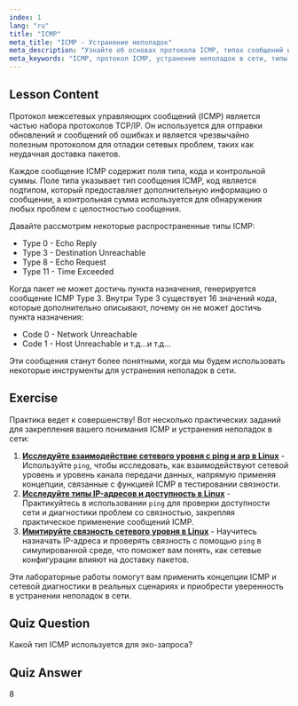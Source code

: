 ```yaml
---
index: 1
lang: "ru"
title: "ICMP"
meta_title: "ICMP - Устранение неполадок"
meta_description: "Узнайте об основах протокола ICMP, типах сообщений и кодах для устранения неполадок в сети. Поймите, как ICMP работает для отладки сетевых проблем."
meta_keywords: "ICMP, протокол ICMP, устранение неполадок в сети, типы ICMP, сети Linux, для начинающих, учебник, руководство"
---
```


## Lesson Content

Протокол межсетевых управляющих сообщений (ICMP) является частью набора протоколов TCP/IP. Он используется для отправки обновлений и сообщений об ошибках и является чрезвычайно полезным протоколом для отладки сетевых проблем, таких как неудачная доставка пакетов.

Каждое сообщение ICMP содержит поля типа, кода и контрольной суммы. Поле типа указывает тип сообщения ICMP, код является подтипом, который предоставляет дополнительную информацию о сообщении, а контрольная сумма используется для обнаружения любых проблем с целостностью сообщения.

Давайте рассмотрим некоторые распространенные типы ICMP:

- Type 0 - Echo Reply
- Type 3 - Destination Unreachable
- Type 8 - Echo Request
- Type 11 - Time Exceeded

Когда пакет не может достичь пункта назначения, генерируется сообщение ICMP Type 3. Внутри Type 3 существует 16 значений кода, которые дополнительно описывают, почему он не может достичь пункта назначения:

- Code 0 - Network Unreachable
- Code 1 - Host Unreachable
  и т.д...и т.д...

Эти сообщения станут более понятными, когда мы будем использовать некоторые инструменты для устранения неполадок в сети.

## Exercise

Практика ведет к совершенству! Вот несколько практических заданий для закрепления вашего понимания ICMP и устранения неполадок в сети:

1. **[Исследуйте взаимодействие сетевого уровня с ping и arp в Linux](https://labex.io/ru/labs/comptia-explore-network-layer-interaction-with-ping-and-arp-in-linux-592746)** - Используйте `ping`, чтобы исследовать, как взаимодействуют сетевой уровень и уровень канала передачи данных, напрямую применяя концепции, связанные с функцией ICMP в тестировании связности.
2. **[Исследуйте типы IP-адресов и доступность в Linux](https://labex.io/ru/labs/comptia-explore-ip-address-types-and-reachability-in-linux-592780)** - Практикуйтесь в использовании `ping` для проверки доступности сети и диагностики проблем со связностью, закрепляя практическое применение сообщений ICMP.
3. **[Имитируйте связность сетевого уровня в Linux](https://labex.io/ru/labs/comptia-simulate-network-layer-connectivity-in-linux-592752)** - Научитесь назначать IP-адреса и проверять связность с помощью `ping` в симулированной среде, что поможет вам понять, как сетевые конфигурации влияют на доставку пакетов.

Эти лабораторные работы помогут вам применить концепции ICMP и сетевой диагностики в реальных сценариях и приобрести уверенность в устранении неполадок в сети.

## Quiz Question

Какой тип ICMP используется для эхо-запроса?

## Quiz Answer

8
